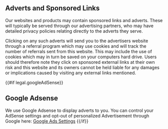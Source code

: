 ## Adverts and Sponsored Links

Our websites and products may contain sponsored links and adverts. These will typically be served through our advertising partners, who may have detailed privacy policies relating directly to the adverts they serve.

Clicking on any such adverts will send you to the advertisers website through a referral program which may use cookies and will track the number of referrals sent from this website. This may include the use of cookies which may in turn be saved on your computers hard drive. Users should therefore note they click on sponsored external links at their own risk and this website and its owners cannot be held liable for any damages or implications caused by visiting any external links mentioned.

{{#if legal.googleAdSense}}

## Google Adsense

We use Google Adsense to display adverts to you. You can control your AdSense settings and opt-out of personalized Advertisement through Google here: [ Google Ads Settings](https://www.google.com/settings/ads)
{{/if}}
